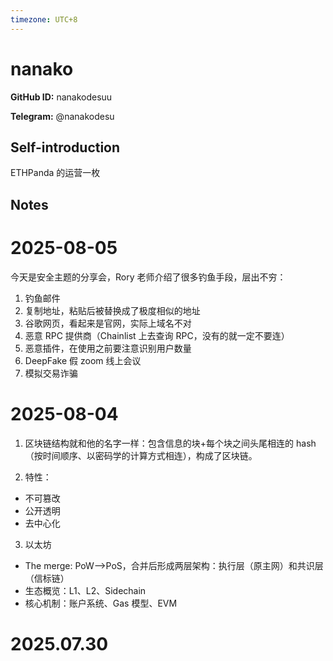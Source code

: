 ```yaml
---
timezone: UTC+8
---
```


# nanako

**GitHub ID:** nanakodesuu

**Telegram:** @nanakodesu

## Self-introduction

ETHPanda 的运营一枚

## Notes

<!-- Content_START -->
# 2025-08-05

今天是安全主题的分享会，Rory 老师介绍了很多钓鱼手段，层出不穷：
1. 钓鱼邮件
2. 复制地址，粘贴后被替换成了极度相似的地址
3. 谷歌网页，看起来是官网，实际上域名不对
4. 恶意 RPC 提供商（Chainlist 上去查询 RPC，没有的就一定不要连）
5. 恶意插件，在使用之前要注意识别用户数量
6. DeepFake 假 zoom 线上会议
7. 模拟交易诈骗

# 2025-08-04

1. 区块链结构就和他的名字一样：包含信息的块+每个块之间头尾相连的 hash（按时间顺序、以密码学的计算方式相连），构成了区块链。

2. 特性：
- 不可篡改
- 公开透明
- 去中心化

3. 以太坊
- The merge: PoW—>PoS，合并后形成两层架构：执行层（原主网）和共识层（信标链）
- 生态概览：L1、L2、Sidechain
- 核心机制：账户系统、Gas 模型、EVM


# 2025.07.30


<!-- Content_END -->
